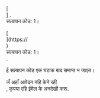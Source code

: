 [<br host>] . <br action> सत्यापन कोड: 1। <br code>

[<br host>](https://<br host>) <br action> सत्यापन कोड: 1। <br code>.

ई सत्यापन कोड एक घंटाक बाद समाप्त भ जाएत।

जँ अहाँ आवेदन नहि केने रही <br action>, कृपया एहि ईमेल के अनदेखी करू.